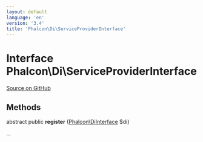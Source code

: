 ```yaml
---
layout: default
language: 'en'
version: '3.4'
title: 'Phalcon\Di\ServiceProviderInterface'
---
```

# Interface **Phalcon\Di\ServiceProviderInterface**

<a href="https://github.com/phalcon/cphalcon/tree/v3.4.0/phalcon/di/serviceproviderinterface.zep" class="btn btn-default btn-sm">Source on GitHub</a>

## Methods
abstract public  **register** ([Phalcon\DiInterface](/3.4/en/api/Phalcon_DiInterface) $di)

...


